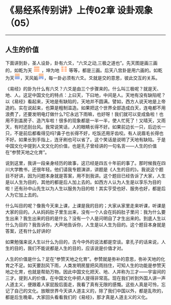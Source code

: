 # 《易经系传别讲》上传02章 设卦观象（05）

------

## 人生的价值

下面讲到卦，圣人设卦，卦有六爻，“六爻之动,三极之道也”。先天图是画三画的，如乾为天 ![img](%E4%BA%BA%E7%94%9F%E7%9A%84%E4%BB%B7%E5%80%BC/guaRed1.png) ，坤为地 ![img](%E4%BA%BA%E7%94%9F%E7%9A%84%E4%BB%B7%E5%80%BC/guaRed8.png) 等等，都是三画。后天八宫卦是用六画的。如乾为天![img](%E4%BA%BA%E7%94%9F%E7%9A%84%E4%BB%B7%E5%80%BC/gua1.png)，天风姤![img](%E4%BA%BA%E7%94%9F%E7%9A%84%E4%BB%B7%E5%80%BC/gua44.png)，每一卦必须有六爻。爻就是交的意思，彼此交互的关系。

《易经》的卦为什么有六爻？六爻是由三个步骤来的。什么叫三极呢？就是天、地、人。这足中国文化的特点：上曰天，下曰地，中间是人。天地有没有缺陷呢？以《易经》看起来，天地是有缺陷的，天地并不圆满。譬如，西方人说天地是上帝造的。实在说起来，也算是粗制滥造。如果把这个世界全部造成白天，连电都不用浪费了，还要发明电灯做什么?它永远下雨嘛，也好呀！我们就可以变成鱼啦！也用不到盖房子、造汽车啦！很多的现象都是一半一半，使人忙死了！又晴天，又雨天，有时还刮台风。我常说笑话，人的眼睛长得不好。如果前边长一只，后边长一只，不是前后都看得见吗?鼻子也长得不好，吃饭还用牙齿咬。有人说眉毛长得也不好。如果长到手指上，连牙刷也可以省了。这个笑话是说明了天地有缺陷。于是中国文化中提到人文文化的价值，也是孔子曾经讲的一句名言——人生的价值在“参赞天地之化育”。

说到这里，我讲一段亲身经历的故事，这已经是四五十年前的事了。那时候我在四川大学教书，还很年轻。他们请我专题演讲，讲题是《人生的目的》。我说这个题目不好讲，因为问题本身就是答案，用不到我讲。这个题目已经告诉了大家，人生是以人生为目的，其他的都是后人加上去的。如西方人认为人生是以享乐为目的啦！还有孙中山先生以为人生以服务为目的啦！其实亨受也好、服务也好，都是后人为它加上去的。

什么叫目的呢？像我今天来上课，上课是我的目的；大家从家里走来听课，听课是大家的目的。人从妈妈肚子里生出来，没有一个人会在妈妈肚子里问：我为什么要生出来？我生出来的目的是什幺？没有一个人是问明自了才生出来的。到底人生以什么为目的？我告诉你，大声地告诉你，人生是以人生为目的。这个题目本身就是答案，还有什么好讲的!

如果勉强来说人生以什么为目的，古今中外的说法都是空谈。拿孔子的话来说，人生的目的，我们不能说都是人生的目的，应该说是价值才对。

人生的价值是什么？足在“参赞天地之化育”。参赞就是弥补的意思，弥补天地的化育之不足。如天要刮风下雨，人类发明房屋把风雨挡住，可知人生的功能是参赞天地之化育，也就是帮助万物。因此中国文化把天、地、人并称为三才——宇宙间的三才。提到人的价值，在中国文化中把人提得非常高。现在我们听到外国人讲一声人道主义，便跟着人家屁股后面走，我看了真有无限的感慨。这些人真是可怜，忘记了自己的文化。放眼世界今天讲人道主义的，除了我们中国以外，都是乱吹的，都是后生晚辈。大家回头看看我们的《易经》，那才真是人道主义的义化。